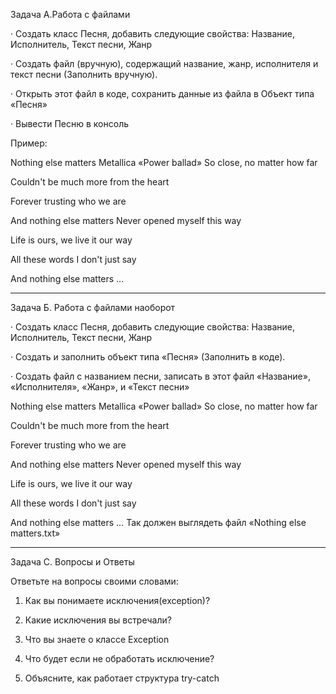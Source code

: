 Задача A.Работа с файлами

· Создать класс Песня, добавить следующие свойства: Название, Исполнитель, Текст песни, Жанр

· Создать файл (вручную), содержащий название, жанр, исполнителя и текст песни (Заполнить вручную).

· Открыть этот файл в коде, сохранить данные из файла в Объект типа «Песня»

· Вывести Песню в консоль

Пример:

Nothing else matters Metallica «Power ballad» So close, no matter how far

Couldn't be much more from the heart

Forever trusting who we are

And nothing else matters Never opened myself this way

Life is ours, we live it our way

All these words I don't just say

And nothing else matters …

---------------------------------------------

Задача Б. Работа с файлами наоборот

· Создать класс Песня, добавить следующие свойства: Название, Исполнитель, Текст песни, Жанр

· Создать и заполнить объект типа «Песня» (Заполнить в коде).

· Создать файл с названием песни, записать в этот файл «Название», «Исполнителя», «Жанр», и «Текст песни»

Nothing else matters Metallica «Power ballad» So close, no matter how far

Couldn't be much more from the heart

Forever trusting who we are

And nothing else matters Never opened myself this way

Life is ours, we live it our way

All these words I don't just say

And nothing else matters … Так должен выглядеть файл «Nothing else matters.txt»

---------------------------------------------

Задача C. Вопросы и Ответы

Ответьте на вопросы своими словами:

1. Как вы понимаете исключения(exception)?

2. Какие исключения вы встречали?

3. Что вы знаете о классе Exception

4. Что будет если не обработать исключение?

5. Объясните, как работает структура try-catch